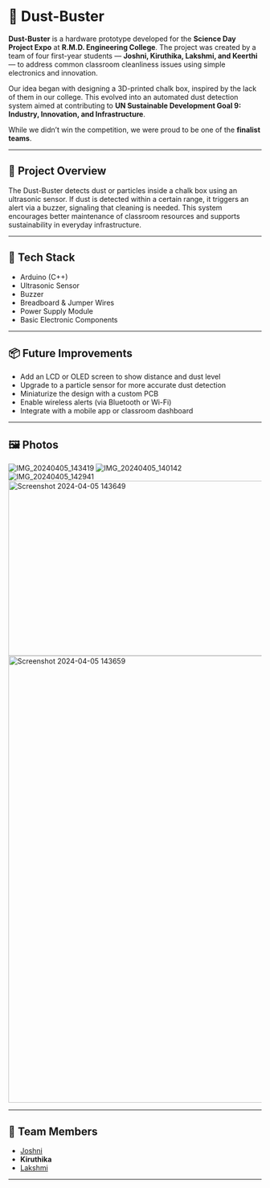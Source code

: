 # 🧹 Dust-Buster

**Dust-Buster** is a hardware prototype developed for the **Science Day Project Expo** at **R.M.D. Engineering College**. The project was created by a team of four first-year students — **Joshni, Kiruthika, Lakshmi, and Keerthi** — to address common classroom cleanliness issues using simple electronics and innovation.

Our idea began with designing a 3D-printed chalk box, inspired by the lack of them in our college. This evolved into an automated dust detection system aimed at contributing to **UN Sustainable Development Goal 9: Industry, Innovation, and Infrastructure**.

While we didn’t win the competition, we were proud to be one of the **finalist teams**.

---

## 🌱 Project Overview

The Dust-Buster detects dust or particles inside a chalk box using an ultrasonic sensor. If dust is detected within a certain range, it triggers an alert via a buzzer, signaling that cleaning is needed. This system encourages better maintenance of classroom resources and supports sustainability in everyday infrastructure.

---

## 🧠 Tech Stack

- Arduino (C++)
- Ultrasonic Sensor
- Buzzer
- Breadboard & Jumper Wires
- Power Supply Module
- Basic Electronic Components

---

## 📦 Future Improvements

- Add an LCD or OLED screen to show distance and dust level
- Upgrade to a particle sensor for more accurate dust detection
- Miniaturize the design with a custom PCB
- Enable wireless alerts (via Bluetooth or Wi-Fi)
- Integrate with a mobile app or classroom dashboard

---

## 🖼️ Photos

![IMG_20240405_143419](https://github.com/user-attachments/assets/d12b23bb-402b-44a1-8fc5-83cbdad6c84b)
![IMG_20240405_140142](https://github.com/user-attachments/assets/428eea78-35ae-4535-9383-63b051e1bba4)
![IMG_20240405_142941](https://github.com/user-attachments/assets/96d6dac4-1456-42c7-8b70-ba94e1f6f7ef)
<img width="2458" height="348" alt="Screenshot 2024-04-05 143649" src="https://github.com/user-attachments/assets/ad4669b5-133f-462e-9468-53795db3a086" />
<img width="1413" height="889" alt="Screenshot 2024-04-05 143659" src="https://github.com/user-attachments/assets/a139226b-1e75-420e-84c4-bed1ff5d087f" />


---

## 🤝 Team Members

- [Joshni](https://github.com/Joshni86)
- **Kiruthika**
- [Lakshmi](https://github.com/lakshmisri4)

---
